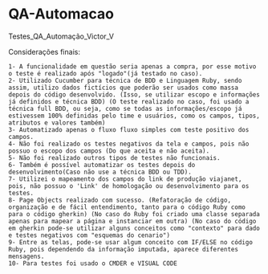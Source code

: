 # QA-Automacao
Testes_QA_Automação_Victor_V

Considerações finais:

    1- A funcionalidade em questão seria apenas a compra, por esse motivo o teste é realizado após "logado"(já testado no caso).
    2- Utilizado Cucumber para técnica de BDD e Linguagem Ruby, sendo assim, utilizo dados fictícios que poderão ser usados como massa depois do código desenvolvido. (Isso, se utilizar escopo e informações já definidos e técnica BDD) (O teste realizado no caso, foi usado a técnica full BDD, ou seja, como se todas as informações/escopo já estivessem 100% definidas pelo time e usuários, como os campos, tipos, atributos e valores também)
    3- Automatizado apenas o fluxo fluxo simples com teste positivo dos campos.
    4- Não foi realizado os testes negativos da tela e campos, pois não possuo o escopo dos campos (Do que aceita e não aceita).
    5- Não foi realizado outros tipos de testes não funcionais.
    6- Também é possível automatizar os testes depois do desenvolvimento(Caso não use a técnica BDD ou TDD).
    7- Utilizei o mapeamento dos campos do link de produção viajanet, pois, não possuo o 'Link' de homologação ou desenvolvimento para os testes.
    8- Page Objects realizado com sucesso. (Refatoração de código, organização e de fácil entendimento, tanto para o código Ruby como para o código gherkin) (No caso do Ruby foi criado uma classe separada apenas para mapear a página e instanciar em outra) (No caso do código em gherkin pode-se utilizar alguns conceitos como "contexto" para dado e testes negativos com "esquemas do cenario") 
    9- Entre as telas, pode-se usar algum conceito com IF/ELSE no código Ruby, pois dependendo da informação imputada, aparece diferentes mensagens.
    10- Para testes foi usado o CMDER e VISUAL CODE
